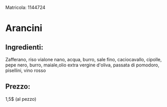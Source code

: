 Matricola: 1144724

<h1>Arancini</h1>

<h2>Ingredienti:</h2>

Zafferano, riso vialone nano, acqua, burro, sale fino, caciocavallo, cipolle, pepe nero, burro, maiale,olio extra vergine d'oliva, passata di pomodoro, pisellini, vino rosso

<h2>Prezzo:</h2>

1,5$ (al pezzo)
